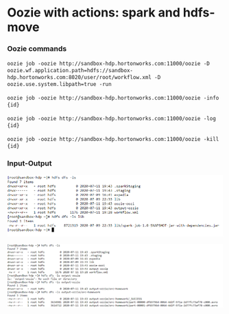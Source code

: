 # Oozie with actions: spark and hdfs-move

### Oozie commands

```
oozie job -oozie http://sandbox-hdp.hortonworks.com:11000/oozie -D oozie.wf.application.path=hdfs://sandbox-hdp.hortonworks.com:8020/user/root/workflow.xml -D oozie.use.system.libpath=true -run

oozie job -oozie http://sandbox-hdp.hortonworks.com:11000/oozie -info {id}

oozie job -oozie http://sandbox-hdp.hortonworks.com:11000/oozie -log {id}

oozie job -oozie http://sandbox-hdp.hortonworks.com:11000/oozie -kill {id}
```

### Input-Output

![HDFS input](/images/hdfs-ls-input.png)

![HDFS output](/images/hdfs-ls-output.png)